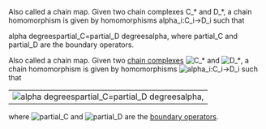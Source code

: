 Also called a chain map. Given two chain complexes C_* and D_*, a chain homomorphism is given by homomorphisms alpha_i:C_i->D_i such that

 alpha degreespartial_C=partial_D degreesalpha, 
where partial_C and partial_D are the boundary operators.

Also called a chain map. Given two [chain complexes](https://mathworld.wolfram.com/ChainComplex.html) ![C_*](https://mathworld.wolfram.com/images/equations/ChainHomomorphism/Inline1.svg) and ![D_*](https://mathworld.wolfram.com/images/equations/ChainHomomorphism/Inline2.svg), a chain homomorphism is given by homomorphisms ![alpha_i:C_i->D_i](https://mathworld.wolfram.com/images/equations/ChainHomomorphism/Inline3.svg) such that

|   |
|---|
|![alpha degreespartial_C=partial_D degreesalpha,](https://mathworld.wolfram.com/images/equations/ChainHomomorphism/NumberedEquation1.svg)|

where ![partial_C](https://mathworld.wolfram.com/images/equations/ChainHomomorphism/Inline4.svg) and ![partial_D](https://mathworld.wolfram.com/images/equations/ChainHomomorphism/Inline5.svg) are the [boundary operators](https://mathworld.wolfram.com/BoundaryOperator.html).